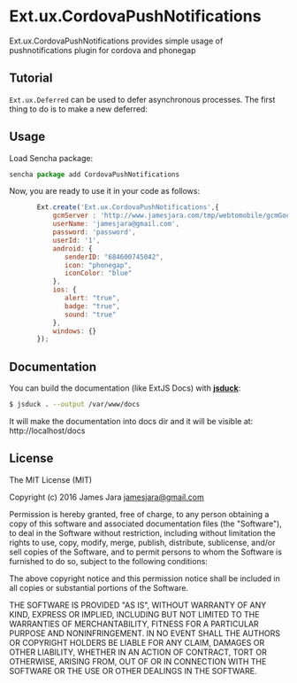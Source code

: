 # Ext.ux.CordovaPushNotifications

Ext.ux.CordovaPushNotifications provides simple usage of pushnotifications plugin for cordova and phonegap

## Tutorial
`Ext.ux.Deferred` can be used to defer asynchronous processes.
The first thing to do is to make a new deferred:

## Usage
Load Sencha package:

```javascript
sencha package add CordovaPushNotifications
```

Now, you are ready to use it in your code as follows:

```javascript
       Ext.create('Ext.ux.CordovaPushNotifications',{
           gcmServer : 'http://www.jamesjara.com/tmp/webtomobile/gcmGoogleServer/public/api/register',
           userName: 'jamesjara@gmail.com',
           password: 'password',
           userId: '1',
           android: {
              senderID: "684600745042",
              icon: "phonegap",
              iconColor: "blue"
           },
           ios: {
              alert: "true",
              badge: "true",
              sound: "true"
           },
           windows: {}
       });
```

## Documentation
You can build the documentation (like ExtJS Docs) with [**jsduck**](https://github.com/senchalabs/jsduck):

```bash
$ jsduck . --output /var/www/docs
```

It will make the documentation into docs dir and it will be visible at: http://localhost/docs

## License
The MIT License (MIT)

Copyright (c) 2016 James Jara <jamesjara@gmail.com>

Permission is hereby granted, free of charge, to any person obtaining a copy of this software and associated documentation files (the "Software"), to deal in the Software without restriction, including without limitation the rights to use, copy, modify, merge, publish, distribute, sublicense, and/or sell copies of the Software, and to permit persons to whom the Software is furnished to do so, subject to the following conditions:

The above copyright notice and this permission notice shall be included in all copies or substantial portions of the Software.

THE SOFTWARE IS PROVIDED "AS IS", WITHOUT WARRANTY OF ANY KIND, EXPRESS OR IMPLIED, INCLUDING BUT NOT LIMITED TO THE WARRANTIES OF MERCHANTABILITY, FITNESS FOR A PARTICULAR PURPOSE AND NONINFRINGEMENT. IN NO EVENT SHALL THE AUTHORS OR COPYRIGHT HOLDERS BE LIABLE FOR ANY CLAIM, DAMAGES OR OTHER LIABILITY, WHETHER IN AN ACTION OF CONTRACT, TORT OR OTHERWISE, ARISING FROM, OUT OF OR IN CONNECTION WITH THE SOFTWARE OR THE USE OR OTHER DEALINGS IN THE SOFTWARE.
